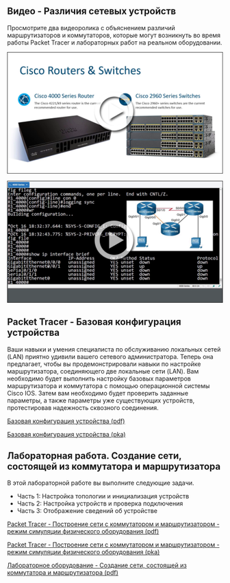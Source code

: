 <!-- verified: agorbachev 03.05.2022 -->

<!-- 10.4.1 -->
## Видео - Различия сетевых устройств

Просмотрите два видеоролика с объяснением различий маршрутизаторов и коммутаторов, которые могут возникнуть во время работы Packet Tracer и лабораторных работ на реальном оборудовании.

[![](./assets/10.4.1.png)](https://www.youtube.com/watch?v=DNL4DPxjgNM)

<!-- 10.4.2 -->

[![](./assets/10.4.2.png)](https://www.youtube.com/watch?v=RH_KIUdHZlE)

<!-- 10.4.3 -->
## Packet Tracer - Базовая конфигурация устройства

Ваши навыки и умения специалиста по обслуживанию локальных сетей (LAN) приятно удивили вашего сетевого администратора. Теперь она предлагает, чтобы вы продемонстрировали навыки по настройке маршрутизатора, соединяющего две локальные сети (LAN). Вам необходимо будет выполнить настройку базовых параметров маршрутизатора и коммутатора с помощью операционной системы Cisco IOS. Затем вам необходимо будет проверить заданные параметры, а также параметры уже существующих устройств, протестировав надежность сквозного соединения.

[Базовая конфигурация устройства (pdf)](./assets/10.4.3-packet-tracer---basic-device-configuration.pdf)

[Базовая конфигурация устройства (pka)](./assets/10.4.3-packet-tracer---basic-device-configuration.pka)

<!-- 10.4.4 -->
## Лабораторная работа. Создание сети, состоящей из коммутатора и маршрутизатора

В этой лабораторной работе вы выполните следующие задачи.

* Часть 1: Настройка топологии и инициализация устройств
* Часть 2: Настройка устройств и проверка подключения
* Часть 3: Отображение сведений об устройстве

[Packet Tracer - Построение сети с коммутатором и маршрутизатором - режим симуляции физического оборудования (pdf)](./assets/10.4.4-packet-tracer---build-a-switch-and-router-network---physical-mode.pdf)

[Packet Tracer - Построение сети с коммутатором и маршрутизатором - режим симуляции физического оборудования (pka)](./assets/10.4.4-packet-tracer---build-a-switch-and-router-network---physical-mode.pka)

[Лабораторное оборудование - Создание сети, состоящей из коммутатора и маршрутизатора (pdf)](./assets/10.4.4-lab---build-a-switch-and-router-network.pdf)
